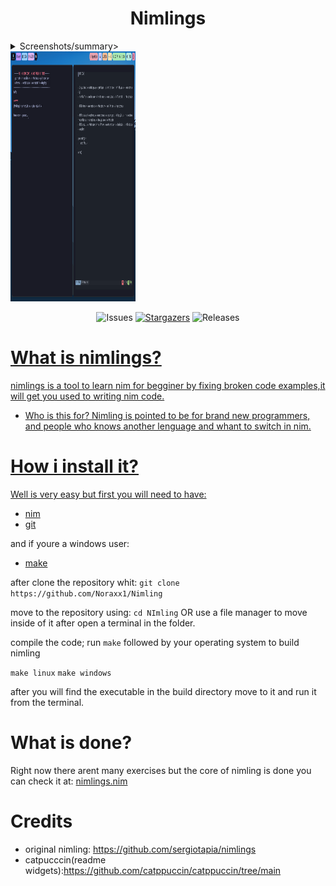 

<h1 align="center">Nimlings</h1>

<details>
<summary>Screenshots/summary>
	<td><br><img src="images/error.png" height="400" width="200" /></td>
</details>


<p align="center">
		<img alt="Issues" src="https://img.shields.io/github/issues/Noraxx1/Nimling?style=for-the-badge&logo=gitbook&color=B5E8E0&logoColor=D9E0EE&labelColor=302D41"></a>
	<a href="https://discord.com/servers/907385605422448742">
		<img alt="Stargazers" src="https://img.shields.io/github/stars/Noraxx1/nimling?style=for-the-badge&logo=starship&color=C9CBFF&logoColor=D9E0EE&labelColor=302D41"></a>
				<img alt="Releases" src="https://img.shields.io/badge/version-V1.0.3-A6DA95?style=for-the-badge&logo=github&color=F2CDCD&logoColor=D9E0EE&labelColor=302D41"/></a>
	<a href="https://github.com/catppuccin/catppuccin/issues">
</p>

# What is nimlings?
nimlings is a tool to learn nim for begginer by fixing broken code examples,it will get you used to writing nim code.

- Who is this for?
Nimling is pointed to be for brand new programmers, and people who knows another lenguage and whant to switch in nim.

# How i install it?

Well is very easy but  first you will need to have:

- [nim](https://nim-lang.org/install.html)
- [git](https://git-scm.com/downloads)

and if youre a windows user:
- [make](https://gnuwin32.sourceforge.net/packages/make.htm)


after clone the repository whit:
`git clone https://github.com/Noraxx1/Nimling`

move to the repository using:
`cd NImling` OR use a file manager to move inside of it after open a terminal in the folder.

compile the code;
run `make` followed by your operating system to build nimling

`make linux`
`make windows`

after you will find the executable in the build directory move to it and run it from the terminal.

# What is done?
Right now there arent many exercises but the core of nimling is done you can check it at: [nimlings.nim](https://github.com/Noraxx1/Nimling/blob/main/src/nimlings.nim)


# Credits
- original nimling: https://github.com/sergiotapia/nimlings
- catpucccin(readme widgets):https://github.com/catppuccin/catppuccin/tree/main


